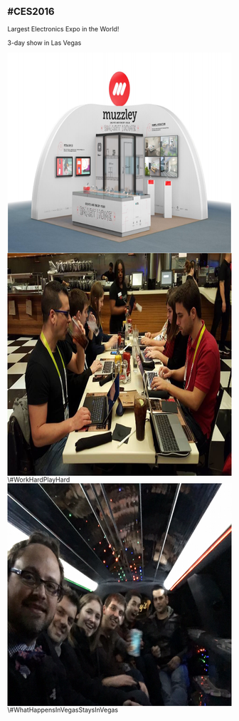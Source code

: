 ## #CES2016

Largest Electronics Expo in the World!

3-day show in Las Vegas

<img src='public/ces.png' align="center" height="450em"/>


<img src='public/workCES.JPG' align="center" height="500em"/>
<span class="hashtag">\#WorkHardPlayHard</span>


<img src='public/funCES.JPG' align="center" height="500em"/>
<span class="hashtag">\#WhatHappensInVegasStaysInVegas</span>
